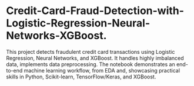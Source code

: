 # Credit-Card-Fraud-Detection-with-Logistic-Regression-Neural-Networks-XGBoost.
This project detects fraudulent credit card transactions using Logistic Regression, Neural Networks, and XGBoost. It handles highly imbalanced data, implements data preprocessing. The notebook demonstrates an end-to-end machine learning workflow, from EDA and, showcasing practical skills in Python, Scikit-learn, TensorFlow/Keras, and XGBoost.
